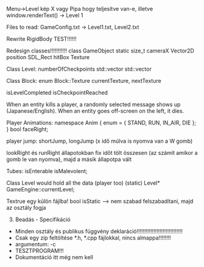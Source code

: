 Menu->Level kép X vagy Pipa hogy teljesítve van-e, illetve window.renderText() -> Level 1

Files to read:
GameConfig.txt -> Level1.txt, Level2.txt

Rewrite RigidBody TEST!!!!!!

Redesign classes!!!!!!!!!!!
class GameObject
static size_t cameraX
Vector2D position
SDL_Rect hitBox
Texture

Class Level:
numberOfCheckpoints
std::vector<Enemy>
std::vector<Block>

Class Block:
enum Block::Texture
currentTexture, nextTexture

isLevelCompleted
isCheckpointReached

When an entity kills a player, a randomly selected message shows up (Japanese/English).
When an entity goes off-screen on the left, it dies.

Player Animations:
namespace Anim {
    enum = { STAND, RUN, IN_AIR, DIE };
}
bool faceRight;

player jump: shortJump, longJump (x idő múlva is nyomva van a W gomb)

lookRight és runRight állapotokban fix időt tölt összesen
(az számít amikor a gomb le van nyomva), majd a másik állapotpa vált

Tubes:
isEnterable
isMalevolent;

Class Level would hold all the data (player too)
(static) Level* GameEngine::currentLevel;

Textrue egy külön fájlba!
bool isStatic --> nem szabad felszabadítani, majd az osztály fogja

3. Beadás - Specifikáció
- Minden osztály és publikus függvény deklaráció!!!!!!!!!!!!!!!!!!!!!!!!!!!!!!
- Csak egy zip feltöltése *.h, *.cpp fájlokkal, nincs almappa!!!!!!!!
- argumentum: -c
- TESZTPROGRAM!!!
- Dokumentáció itt még nem kell